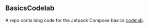 ## BasicsCodelab
A repo containing code for the Jetpack Compose basics [codelab](https://developer.android.com/codelabs/jetpack-compose-basics).
